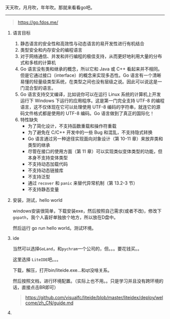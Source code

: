 天天吹，月月吹，年年吹。那就来看看go吧。

------

> https://go.fdos.me/

1. 语言目标

   1. 静态语言的安全性和高效性与动态语言的易开发性进行有机结合
   2. 类型安全和内存安全的编程语言
   3. 对于网络通信、并发和并行编程的极佳支持，从而更好地利用大量的分布式和多核的计算机
   4.  Go 语言没有类和继承的概念，所以它和 Java 或 C++ 看起来并不相同。但是它通过接口（interface）的概念来实现多态性。Go 语言有一个清晰易懂的轻量级类型系统，在类型之间也没有层级之说。因此可以说这是一门混合型的语言。
   5. Go 语言支持交叉编译，比如说你可以在运行 Linux 系统的计算机上开发运行下 Windows 下运行的应用程序。这是第一门完全支持 UTF-8 的编程语言，这不仅体现在它可以处理使用 UTF-8 编码的字符串，就连它的源码文件格式都是使用的 UTF-8 编码。Go 语言做到了真正的国际化！
   6. 特性缺失
      - 为了简化设计，不支持函数重载和操作符重载
      - 为了避免在 C/C++ 开发中的一些 Bug 和混乱，不支持隐式转换
      - Go 语言通过另一种途径实现面向对象设计（第 10-11 章）来放弃类和类型的继承
      - 尽管在接口的使用方面（第 11 章）可以实现类似变体类型的功能，但本身不支持变体类型
      - 不支持动态加载代码
      - 不支持动态链接库
      - 不支持泛型
      - 通过 `recover` 和 `panic` 来替代异常机制（第 13.2-3 节）
      - 不支持静态变量

2. 安装，测试，hello world

   windows安装很简单，下载安装exe，然后按照自己需求(或者不改)，修改下`gopath`，我个人喜好单独放个地方，所以放在D盘中。

   然后运行 go run hello world。测试环境。

3. ide

   当然可以选择`GoLand`，和`pychram`一个公司的，但。。。要花钱买。。

   这里选择 `LiteIDE`吧。。。

   下载，解压，打开bin/liteide.exe...和qt没啥关系。

   然后按照文档，进行环境配置。（实际上也不用。。只是学习并且没有跨环境的话，直接点击BR即可）

   > https://github.com/visualfc/liteide/blob/master/liteidex/deploy/welcome/zh_CN/guide.md

   <!--学习先到这里，先干会活-->

4. 

